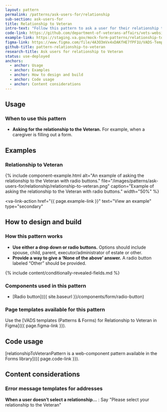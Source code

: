 ```yaml
---
layout: pattern
permalink: /patterns/ask-users-for/relationship
sub-section: ask-users-for
title: Relationship to Veteran
intro-text: "Follow this pattern to ask a user for their relationship to the Veteran."
code-link: https://github.com/department-of-veterans-affairs/vets-website/blob/main/src/platform/forms-system/src/js/web-component-patterns/relationshipToVeteranPattern.jsx
example-link: https://staging.va.gov/mock-form-patterns/relationship-to-veteran
figma-link: https://www.figma.com/file/4A3O3mVx4xDAKfHE7fPF1U/VADS-Templates%2C-Patterns%2C-and-Forms?type=design&node-id=2988%3A17640&mode=design&t=93yXuwTXsWwWopry-1
github-title: pattern-relationship-to-veteran
research-title: Ask users for relationship to Veteran
status: use-deployed
anchors:
  - anchor: Usage
  - anchor: Examples
  - anchor: How to design and build
  - anchor: Code usage
  - anchor: Content considerations
---
```


## Usage

### When to use this pattern

* **Asking for the relationship to the Veteran.** For example, when a caregiver is filling out a form.

## Examples

### Relationship to Veteran

{% include component-example.html alt="An example of asking the relationship to the Veteran with radio buttons." file="/images/patterns/ask-users-for/relationship/relationship-to-veteran.png" caption="Example of asking the relationship to the Veteran with radio buttons." width="50%" %}

<va-link-action
  href="{{ page.example-link }}"
  text="View an example"
  type="secondary"
></va-link-action>
  
## How to design and build

### How this pattern works

* **Use either a drop down or radio buttons.** Options should include spouse, child, parent, executor/administrator of estate or other.
* **Provide a way to give a ‘None of the above’ answer.** A radio button labeled “Other” should be provided.

{% include content/conditionally-revealed-fields.md %}

### Components used in this pattern

* [Radio button]({{ site.baseurl }}/components/form/radio-button)

### Page templates available for this pattern

Use the [VADS templates (Patterns & Forms) for Relationship to Veteran in Figma]({{ page.figma-link }}).

## Code usage

[relationshipToVeteranPattern is a web-component pattern available in the Forms library]({{ page.code-link }}).

## Content considerations

### Error message templates for addresses

**When a user doesn’t select a relationship...**
: Say "Please select your relationship to the Veteran"

